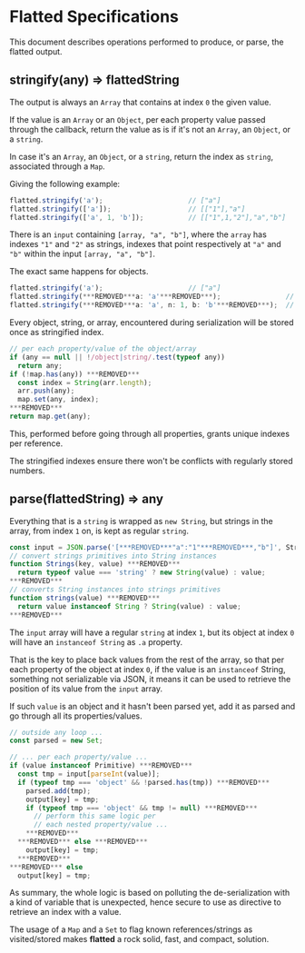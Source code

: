 # Flatted Specifications

This document describes operations performed to produce, or parse, the flatted output.

## stringify(any) => flattedString

The output is always an `Array` that contains at index `0` the given value.

If the value is an `Array` or an `Object`, per each property value passed through the callback, return the value as is if it's not an `Array`, an `Object`, or a `string`.

In case it's an `Array`, an `Object`, or a `string`, return the index as `string`, associated through a `Map`.

Giving the following example:

```js
flatted.stringify('a');                     // ["a"]
flatted.stringify(['a']);                   // [["1"],"a"]
flatted.stringify(['a', 1, 'b']);           // [["1",1,"2"],"a","b"]
```

There is an `input` containing `[array, "a", "b"]`, where the `array` has indexes `"1"` and `"2"` as strings, indexes that point respectively at `"a"` and `"b"` within the input `[array, "a", "b"]`.

The exact same happens for objects.

```js
flatted.stringify('a');                     // ["a"]
flatted.stringify(***REMOVED***a: 'a'***REMOVED***);                // [***REMOVED***"a":"1"***REMOVED***,"a"]
flatted.stringify(***REMOVED***a: 'a', n: 1, b: 'b'***REMOVED***);  // [***REMOVED***"a":"1","n":1,"b":"2"***REMOVED***,"a","b"]
```

Every object, string, or array, encountered during serialization will be stored once as stringified index.

```js
// per each property/value of the object/array
if (any == null || !/object|string/.test(typeof any))
  return any;
if (!map.has(any)) ***REMOVED***
  const index = String(arr.length);
  arr.push(any);
  map.set(any, index);
***REMOVED***
return map.get(any);
```

This, performed before going through all properties, grants unique indexes per reference.

The stringified indexes ensure there won't be conflicts with regularly stored numbers.

## parse(flattedString) => any

Everything that is a `string` is wrapped as `new String`, but strings in the array, from index `1` on, is kept as regular `string`.

```js
const input = JSON.parse('[***REMOVED***"a":"1"***REMOVED***,"b"]', Strings).map(strings);
// convert strings primitives into String instances
function Strings(key, value) ***REMOVED***
  return typeof value === 'string' ? new String(value) : value;
***REMOVED***
// converts String instances into strings primitives
function strings(value) ***REMOVED***
  return value instanceof String ? String(value) : value;
***REMOVED***
```

The `input` array will have a regular `string` at index `1`, but its object at index `0` will have an `instanceof String` as `.a` property.

That is the key to place back values from the rest of the array, so that per each property of the object at index `0`, if the value is an `instanceof` String, something not serializable via JSON, it means it can be used to retrieve the position of its value from the `input` array.

If such `value` is an object and it hasn't been parsed yet, add it as parsed and go through all its properties/values.

```js
// outside any loop ...
const parsed = new Set;

// ... per each property/value ...
if (value instanceof Primitive) ***REMOVED***
  const tmp = input[parseInt(value)];
  if (typeof tmp === 'object' && !parsed.has(tmp)) ***REMOVED***
    parsed.add(tmp);
    output[key] = tmp;
    if (typeof tmp === 'object' && tmp != null) ***REMOVED***
      // perform this same logic per
      // each nested property/value ...
    ***REMOVED***
  ***REMOVED*** else ***REMOVED***
    output[key] = tmp;
  ***REMOVED***
***REMOVED*** else
  output[key] = tmp;
```

As summary, the whole logic is based on polluting the de-serialization with a kind of variable that is unexpected, hence secure to use as directive to retrieve an index with a value.

The usage of a `Map` and a `Set` to flag known references/strings as visited/stored makes **flatted** a rock solid, fast, and compact, solution.
